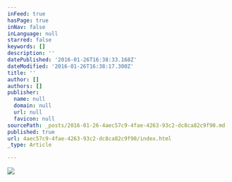 ```yaml
---
inFeed: true
hasPage: true
inNav: false
inLanguage: null
starred: false
keywords: []
description: ''
datePublished: '2016-01-26T16:38:33.168Z'
dateModified: '2016-01-26T16:38:17.300Z'
title: ''
author: []
authors: []
publisher:
  name: null
  domain: null
  url: null
  favicon: null
sourcePath: _posts/2016-01-26-4aec57c9-4fae-4263-93c2-dc8ca82c9f90.md
published: true
url: 4aec57c9-4fae-4263-93c2-dc8ca82c9f90/index.html
_type: Article

---
```

![](https://the-grid-user-content.s3-us-west-2.amazonaws.com/d5a5c723-d1a9-45b5-a2d7-852e4844ad9d.jpg)